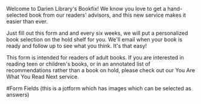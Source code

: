Welcome to Darien Library's Bookfix! We know you love to get a hand-selected book from our readers' advisors, and this new service makes it easier than ever.

Just fill out this form and and every six weeks, we will put a personalized book selection on the hold shelf for you. We'll email when your book is ready and follow up to see what you think. It's that easy! 

This form is intended for readers of adult books. If you are interested in reading teen or children's books, or in an annotated list of recommendations rather than a book on hold, please check out our You Are What You Read Next service.

#Form Fields
(this is a jotform which has images which can be selected as answers)